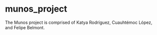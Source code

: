 # munos_project
The Munos project is comprised of Katya Rodríguez, Cuauhtémoc López, and Felipe Belmont.
